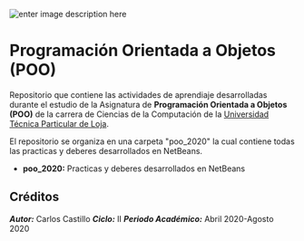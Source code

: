 ![enter image description here](https://alumni.utpl.edu.ec/sites/default/files/logo.png)
# Programación Orientada a Objetos (POO)
 Repositorio que contiene las actividades de aprendiaje desarrolladas durante el estudio de la Asignatura de **Programación Orientada a Objetos (POO)** de la carrera de Ciencias de la Computación de la [Universidad Técnica Particular de Loja](https://www.utpl.edu.ec.).
 
 El repositorio se organiza en una carpeta "poo_2020" la cual contiene todas las practicas y deberes desarrollados en NetBeans.
 
 * **poo_2020:** Practicas y deberes desarrollados en NetBeans


## Créditos 

***Autor:*** Carlos Castillo
***Ciclo:*** II
***Periodo Académico:*** Abril 2020-Agosto 2020
